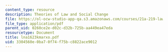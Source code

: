 ```yaml
---
content_type: resource
description: Theories of Law and Social Change
file: https://ol-ocw-studio-app-qa.s3.amazonaws.com/courses/21a-219-law-and-society-spring-2003/3304560e0ba70f74f75bc8822ace9012_lna1623kmarxo.pdf
file_type: application/pdf
parent_uid: 0260ce2e-d02c-d32b-725b-aa449ea47eda
resourcetype: Document
title: lna1623kmarxo.pdf
uid: 3304560e-0ba7-0f74-f75b-c8822ace9012
---
```

